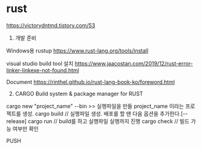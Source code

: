 # rust
https://victorydntmd.tistory.com/53

1. 개발 준비

Windows용 rustup
https://www.rust-lang.org/tools/install

visual studio build tool 설치 
https://www.jaacostan.com/2019/12/rust-error-linker-linkexe-not-found.html

Document
https://rinthel.github.io/rust-lang-book-ko/foreword.html

2. CARGO
Build system & package manager for RUST

cargo new "project_name" --bin >> 실행파일을 만들 project_name 이라는 프로젝트를 생성. 
cargo build // 실행파일 생성. 배포를 할 땐 다음 옵션을 추가한다.[--release]
cargo run // build를 하고 실행파일 실행까지 진행
cargo check // 빌드 가능 여부만 확인

PUSH
